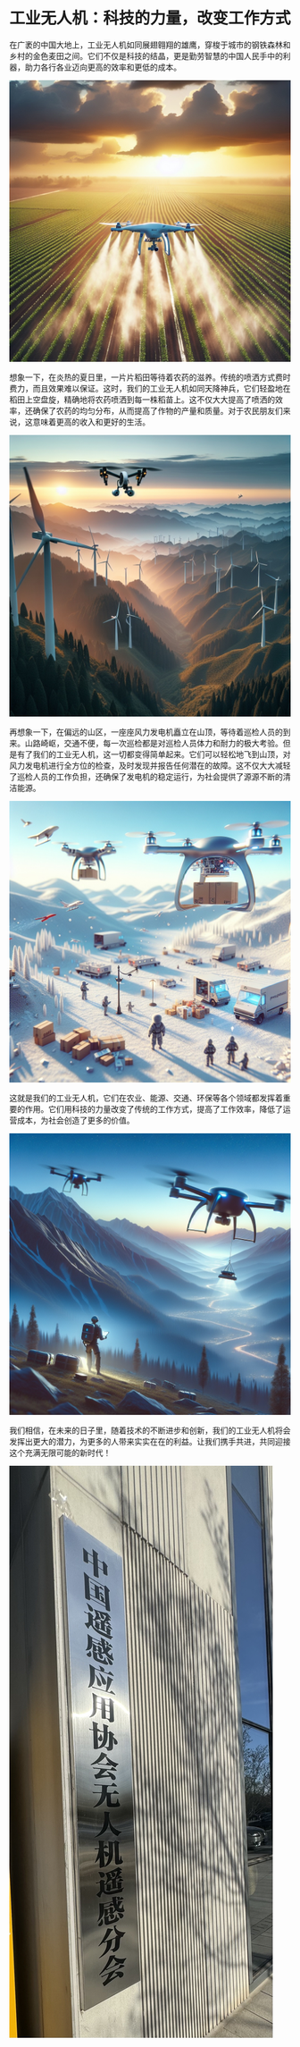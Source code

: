 # 工业无人机：科技的力量，改变工作方式



在广袤的中国大地上，工业无人机如同展翅翱翔的雄鹰，穿梭于城市的钢铁森林和乡村的金色麦田之间。它们不仅是科技的结晶，更是勤劳智慧的中国人民手中的利器，助力各行各业迈向更高的效率和更低的成本。



![](./9b2cb6423dfe4f43a4f14bdb4986b54d.png~tplv-0es2k971ck-image.jpg)

想象一下，在炎热的夏日里，一片片稻田等待着农药的滋养。传统的喷洒方式费时费力，而且效果难以保证。这时，我们的工业无人机如同天降神兵，它们轻盈地在稻田上空盘旋，精确地将农药喷洒到每一株稻苗上。这不仅大大提高了喷洒的效率，还确保了农药的均匀分布，从而提高了作物的产量和质量。对于农民朋友们来说，这意味着更高的收入和更好的生活。



![](./fa13cfd622d443b3a243f9ef37d613da.png~tplv-0es2k971ck-image.jpg)

再想象一下，在偏远的山区，一座座风力发电机矗立在山顶，等待着巡检人员的到来。山路崎岖，交通不便，每一次巡检都是对巡检人员体力和耐力的极大考验。但是有了我们的工业无人机，这一切都变得简单起来。它们可以轻松地飞到山顶，对风力发电机进行全方位的检查，及时发现并报告任何潜在的故障。这不仅大大减轻了巡检人员的工作负担，还确保了发电机的稳定运行，为社会提供了源源不断的清洁能源。



![](./e277482e3faa4ad79e5b72c13962973c.png~tplv-0es2k971ck-image.jpg)

这就是我们的工业无人机，它们在农业、能源、交通、环保等各个领域都发挥着重要的作用。它们用科技的力量改变了传统的工作方式，提高了工作效率，降低了运营成本，为社会创造了更多的价值。



![](./4f5acc92a3544666aed4b359b113ed63.png~tplv-0es2k971ck-image.jpg)

我们相信，在未来的日子里，随着技术的不断进步和创新，我们的工业无人机将会发挥出更大的潜力，为更多的人带来实实在在的利益。让我们携手共进，共同迎接这个充满无限可能的新时代！

![](./IMG_9178.jpg)




